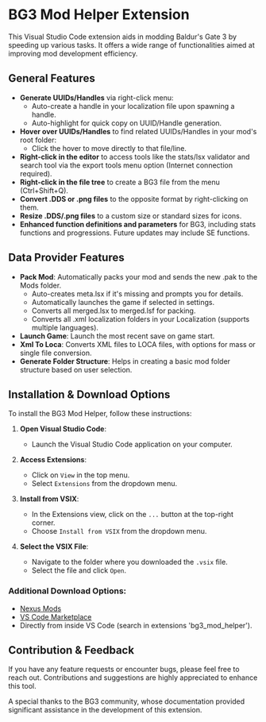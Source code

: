 # BG3 Mod Helper Extension

This Visual Studio Code extension aids in modding Baldur's Gate 3 by speeding up various tasks. It offers a wide range of functionalities aimed at improving mod development efficiency.

## General Features

- **Generate UUIDs/Handles** via right-click menu:
  - Auto-create a handle in your localization file upon spawning a handle.
  - Auto-highlight for quick copy on UUID/Handle generation.
- **Hover over UUIDs/Handles** to find related UUIDs/Handles in your mod's root folder:
  - Click the hover to move directly to that file/line.
- **Right-click in the editor** to access tools like the stats/lsx validator and search tool via the export tools menu option (Internet connection required).
- **Right-click in the file tree** to create a BG3 file from the menu (Ctrl+Shift+Q).
- **Convert .DDS or .png files** to the opposite format by right-clicking on them.
- **Resize .DDS/.png files** to a custom size or standard sizes for icons.
- **Enhanced function definitions and parameters** for BG3, including stats functions and progressions. Future updates may include SE functions.

## Data Provider Features

- **Pack Mod**: Automatically packs your mod and sends the new .pak to the Mods folder.
  - Auto-creates meta.lsx if it's missing and prompts you for details.
  - Automatically launches the game if selected in settings.
  - Converts all merged.lsx to merged.lsf for packing.
  - Converts all .xml localization folders in your Localization (supports multiple languages).
- **Launch Game**: Launch the most recent save on game start.
- **Xml To Loca**: Converts XML files to LOCA files, with options for mass or single file conversion.
- **Generate Folder Structure**: Helps in creating a basic mod folder structure based on user selection.

## Installation & Download Options

To install the BG3 Mod Helper, follow these instructions:

1. **Open Visual Studio Code**:
   - Launch the Visual Studio Code application on your computer.

2. **Access Extensions**:
   - Click on `View` in the top menu.
   - Select `Extensions` from the dropdown menu.

3. **Install from VSIX**:
   - In the Extensions view, click on the `...` button at the top-right corner.
   - Choose `Install from VSIX` from the dropdown menu.

4. **Select the VSIX File**:
   - Navigate to the folder where you downloaded the `.vsix` file.
   - Select the file and click `Open`.

### Additional Download Options:
- [Nexus Mods](https://www.nexusmods.com/baldursgate3/mods/6574)
- [VS Code Marketplace](https://marketplace.visualstudio.com/items?itemName=ghostboats.bg3-mod-helper)
- Directly from inside VS Code (search in extensions 'bg3_mod_helper').

## Contribution & Feedback

If you have any feature requests or encounter bugs, please feel free to reach out. Contributions and suggestions are highly appreciated to enhance this tool.

A special thanks to the BG3 community, whose documentation provided significant assistance in the development of this extension.
